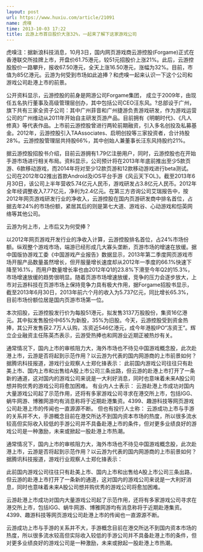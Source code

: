 ```yaml
---
layout: post
url: https://www.huxiu.com/article/21091
name: 虎嗅
time: 2013-10-03 17:22
title: 云游上市首日股价大涨32%，一起来了解下这家游戏公司
---
```

虎嗅注：据新浪科技消息，10月3日，国内网页游戏商云游控股(Forgame)正式在香港联交所挂牌上市，开盘价61.75港元，较51元招股价上涨21%。此后，云游控股股价一路攀升，报收67.50港元，全天上涨16.50港元，涨幅为32%。目前，市值为85亿港元。云游为何受到市场如此追捧？和虎嗅一起来认识一下这个公司和游戏公司赴港上市的前景。

公开资料显示，云游控股的前身是网游公司Forgame集团， 成立于2009年，由现任五名执行董事及高级管理层创办，其中包括公司CEO汪东风。?总部设于广州，旗下共有三家全资子公司：其中广州菲音和广州捷游负责游戏研发，作为游戏运营公司的广州维动从2011年开始自主研发页游产品。目前拥有《明朝时代》、《凡人修真》等代表作品。上市前云游控股曾进行两轮前期融资，引入多名创投及私募基金。2012年，云游控股引入TAAssociates、启明创投等三家投资者，合计持股28%。云游控股管理层共持股66%，其中创始人兼董事长汪东风持股约21%。

据云游控股招股书介绍，目前云游拥有1.79亿注册用户，同时，云游控股也在开始手游市场进行相关布局。资料显示，公司预计将在2013年年底前推出至少5款页游、6款移动游戏，而2014年将对至少12款页游和12款移动游戏进行beta测试。公司在2012年Q2推出首款Android及iOS平台手游《风云天下OL》。截至2013年6月30日，该公司上半年营收5.74亿元人民币，游戏研发占3.8亿元人民币。2012年全年经调整收入7.77亿元，净利为2.4亿元。在第三方咨询公司艾瑞报告中，按2012年网页游戏研发行业的净收入，云游控股在国内页游研发商中排名首位，占据去年24%的市场份额，紧居其后的则是第七大道、游戏谷、心动游戏和恺英网络等其他公司。

云游为何上市，上市后又为何受捧？

以2012年网页游戏开发行业的净收入计算，云游控股排名首位，占24%市场份额。纵观整个游戏市场，端游已经形成几大寡头垄断，页游市场的增速在放缓。据中国版协游戏工委《中国游戏产业报告》数据显示，2013年第二季度网页游戏市场开服产品数量虽然增长，但开服量增长速度却从2012年一季度的66.1%快速下降至16.1%，而用户数量增长率也由2012年Q1的23.8%下滑至今年Q2的15.3%，市场增速放缓的趋势很明显。随着页游市场增速放缓，竞争的压力会逐步放大，上市对云游科技在页游市场上保持竞争力具有极大作用，据Forgame招股书显示，截至2013年6月30日，2013年前六个月的收入为5.737亿元，同比增长65.3%，目前市场份额位居是国内页游市场第一位。

本次招股，云游控股发行价为每股51港元，拟发售3137万股股份，集资16亿港元。其中拟发售股份中65%为新股，35%为旧股。今天，云游控股受到资金热捧，其公开发售获2.7万人认购，冻资近546亿港元，成今年港股IPO“冻资王”。辉立企业融资主任陈英杰表示，云游受热捧也和网游业近期正被热炒有关。

通常情况下，国内上市的审核阻力大，海外市场也不待见中国游戏概念股，此次赴港上市，云游是否将起到示范作用？以云游为代表的国内网游商的上市前景如何？据腾讯科技报道，游戏行业观察人士郑化锋表示： 此前国内游戏公司往往只有赴美上市、国内上市和出售给A股上市公司三条出路，但云游的赴港上市打开了一条新的通道，这对国内的游戏公司来说是一大利好消息，同时也意味着未来A股公司想并购优秀的游戏公司将愈加困难。 有业内人士表示： 云游赴港上市成功对国内大量游戏公司起了示范作用，还将有多家游戏公司寻求在港交所上市，包括IGG、蜗牛网游、博雅网游均有消息称将于近期赴港集资。4399、趣游科技等网页游戏公司赴港上市的传闻也一直源源不断。 但也有投行人士称： 云游成功上市与手游的关系并不大，手游概念目前在港交所达不到国内资本市场的热度，所以很多流水较高但实际收入较低的手游公司并不具备赴港上市的条件，但对更多业绩良好的游戏公司是一种激励，未来或掀起一股赴港上市热潮。

通常情况下，国内上市的审核阻力大，海外市场也不待见中国游戏概念股，此次赴港上市，云游是否将起到示范作用？以云游为代表的国内网游商的上市前景如何？据腾讯科技报道，游戏行业观察人士郑化锋表示：

此前国内游戏公司往往只有赴美上市、国内上市和出售给A股上市公司三条出路，但云游的赴港上市打开了一条新的通道，这对国内的游戏公司来说是一大利好消息，同时也意味着未来A股公司想并购优秀的游戏公司将愈加困难。

云游赴港上市成功对国内大量游戏公司起了示范作用，还将有多家游戏公司寻求在港交所上市，包括IGG、蜗牛网游、博雅网游均有消息称将于近期赴港集资。4399、趣游科技等网页游戏公司赴港上市的传闻也一直源源不断。

云游成功上市与手游的关系并不大，手游概念目前在港交所达不到国内资本市场的热度，所以很多流水较高但实际收入较低的手游公司并不具备赴港上市的条件，但对更多业绩良好的游戏公司是一种激励，未来或掀起一股赴港上市热潮。

